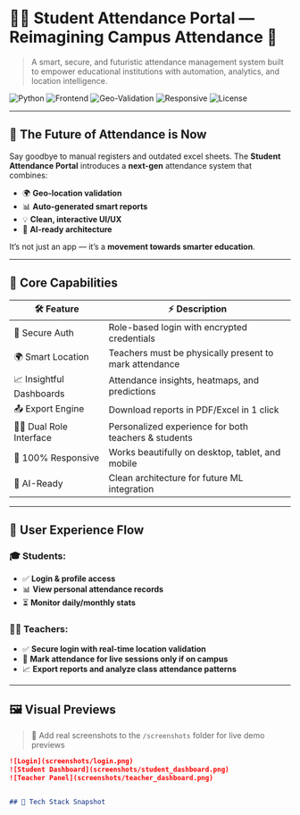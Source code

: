 # 🧠✨ Student Attendance Portal — Reimagining Campus Attendance 🚀

> A smart, secure, and futuristic attendance management system built to empower educational institutions with automation, analytics, and location intelligence.

![Python](https://img.shields.io/badge/Backend-Python-blue?logo=python)
![Frontend](https://img.shields.io/badge/Frontend-HTML%2FCSS%2FJS-orange?logo=javascript)
![Geo-Validation](https://img.shields.io/badge/Feature-Location%20Aware-green?logo=google-maps)
![Responsive](https://img.shields.io/badge/UI-Responsive-brightgreen?logo=android)
![License](https://img.shields.io/github/license/yourusername/student-attendance-portal)

---

## 🚀 The Future of Attendance is Now

Say goodbye to manual registers and outdated excel sheets. The **Student Attendance Portal** introduces a **next-gen** attendance system that combines:
- 🌍 **Geo-location validation**
- 📊 **Auto-generated smart reports**
- 💡 **Clean, interactive UI/UX**
- 🧠 **AI-ready architecture**

It’s not just an app — it’s a **movement towards smarter education**.

---

## 🧩 Core Capabilities

| 🛠️ Feature | ⚡ Description |
|-----------|----------------|
| 🔐 Secure Auth | Role-based login with encrypted credentials |
| 🌍 Smart Location | Teachers must be physically present to mark attendance |
| 📈 Insightful Dashboards | Attendance insights, heatmaps, and predictions |
| 📤 Export Engine | Download reports in PDF/Excel in 1 click |
| 🧑‍💻 Dual Role Interface | Personalized experience for both teachers & students |
| 📱 100% Responsive | Works beautifully on desktop, tablet, and mobile |
| 🧠 AI-Ready | Clean architecture for future ML integration |

---

## 👥 User Experience Flow

### 🎓 Students:
- ✅ **Login & profile access**
- 📊 **View personal attendance records**
- ⏳ **Monitor daily/monthly stats**

### 🧑‍🏫 Teachers:
- ✅ **Secure login with real-time location validation**
- 📍 **Mark attendance for live sessions only if on campus**
- 📈 **Export reports and analyze class attendance patterns**

---

## 🖼️ Visual Previews

> 📸 Add real screenshots to the `/screenshots` folder for live demo previews

```md
![Login](screenshots/login.png)
![Student Dashboard](screenshots/student_dashboard.png)
![Teacher Panel](screenshots/teacher_dashboard.png)


## 🧬 Tech Stack Snapshot

